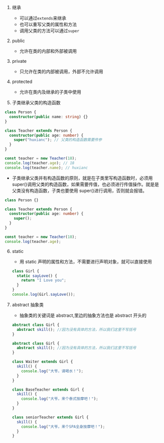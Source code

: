 1. 继承

   - 可以通过`extends`来继承
   - 也可以重写父类的属性和方法
   - 调用父类的方法可以通过`super`

2. public

   - 允许在类的内部和外部被调用

3. private
   - 只允许在类的内部被调用，外部不允许调用
4. protected

   - 允许在类内及继承的子类中使用

5. 子类继承父类的构造函数

```ts
class Person {
  constructor(public name: string) {}
}

class Teacher extends Person {
  constructor(public age: number) {
    super("huxianc"); // 父类的构造函数需要传参
  }
}

const teacher = new Teacher(18);
console.log(teacher.age); // 18
console.log(teacher.name); // huxianc
```

- 子类继承父类并有构造函数的原则，就是在子类里写构造函数时，必须用 super()调用父类的构造函数，如果需要传值，也必须进行传值操作。就是是父类没有构造函数，子类也要使用 super()进行调用，否则就会报错。

```ts
class Person {}

class Teacher extends Person {
  constructor(public age: number) {
    super();
  }
}

const teacher = new Teacher(18);
console.log(teacher.age);
```

6. static

   - 用 static 声明的属性和方法，不需要进行声明对象，就可以直接使用

   ```ts
   class Girl {
     static sayLove() {
       return "I Love you";
     }
   }
   console.log(Girl.sayLove());
   ```

7. abstract 抽象类

   - 抽象类的关键词是 abstract,里边的抽象方法也是 abstract 开头的

   ```ts
   abstract class Girl {
     abstract skill(); //因为没有具体的方法，所以我们这里不写括号
   }
   ```

   ```ts
   abstract class Girl {
     abstract skill(); //因为没有具体的方法，所以我们这里不写括号
   }

   class Waiter extends Girl {
     skill() {
       console.log("大爷，请喝水！");
     }
   }

   class BaseTeacher extends Girl {
     skill() {
       console.log("大爷，来个泰式按摩吧！");
     }
   }

   class seniorTeacher extends Girl {
     skill() {
       console.log("大爷，来个SPA全身按摩吧！");
     }
   }
   ```
